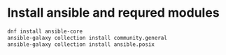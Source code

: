 # Install ansible and requred modules

```bash
dnf install ansible-core
ansible-galaxy collection install community.general
ansible-galaxy collection install ansible.posix
```
